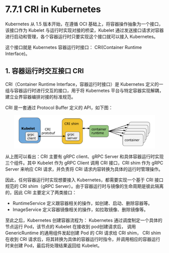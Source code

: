 # 7.7.1 CRI in Kubernetes

Kubernetes 从 1.5 版本开始，在遵循 OCI 基础上，将容器操作抽象为一个接口，该接口作为 Kubelet 与运行时实现对接的桥梁，Kubelet 通过发送接口请求对容器进行启动和管理，各个容器运行时只要实现这个接口就可以接入 Kubernetes。

这个接口就是 Kubernetes 容器运行时接口： CRI(Container Runtime Interface)。

## 1. 容器运行时交互接口 CRI 

CRI（Container Runtime Interface，容器运行时接口）是 Kubernetes 定义的一组与容器运行时进行交互的接口，用于将 Kubernetes 平台与特定容器实现解耦，建立业界容器编排对接的标准规范。

CRI 是一套通过 Protocol Buffer 定义的 API，如下图：

<div  align="center">
	<img src="../assets/cri-arc.png" width = "450"  align=center />
</div>

从上图可以看出：CRI 主要有 gRPC client、gRPC Server 和具体容器运行时实现三个组件。其中 Kubelet 作为 gRPC Client 调用 CRI 接口，CRI shim 作为 gRPC Server 来响应 CRI 请求，并负责将 CRI 请求内容转换为具体的运行时管理操作。


因此，任何容器运行时实现想要接入 Kubernetes，都需要实现一个基于 CRI 接口规范的 CRI shim（gRPC Server）。由于容器运行时与镜像的生命周期是彼此隔离的，因此 CRI 主要定义了两类接口：

- RuntimeService 定义跟容器相关的操作，如创建、启动、删除容器等。
- ImageService 定义容器镜像相关的操作，如拉取镜像、删除镜像等。

至此之后，Kubernetes 创建容器流程为： Kubernetes 通过调度制定一个具体的节点运行 Pod，该节点的 Kubelet 在接收到 pod创建请求后， 调用 GenericRuntime 的通用组件发起创建 Pod 的 CRI 请求给 CRI shim， CRI shim 在收到 CRI 请求后，将其转换为具体的容器运行时指令，并调用相应的容器运行时来创建 Pod，最后将处理结果返回给 Kubelet。




